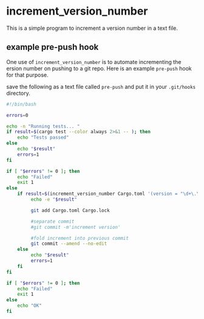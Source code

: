 # increment_version_number

This is a simple program to increment a version number in a text file.

## example pre-push hook

One use of `increment_version_number` is to automate incrementing the ersion number on pushing to a git repo. Here is an example `pre-push` hook for that purpose. 

save the following as a text file called `pre-push` and put it in your `.git/hooks` directory.

```bash
#!/bin/bash

errors=0

echo -n "Running tests... "
if result=$(cargo test --color always 2>&1 -- ); then
	echo "Tests passed"
else
	echo "$result"
	errors=1
fi

if [ "$errors" != 0 ]; then
	echo "Failed"
	exit 1
else
	if result=$(increment_version_number Cargo.toml '(version = "\d+\.\d+\.)(\d+)' 2); then
		 echo -e "$result"

		 git add Cargo.toml Cargo.lock

		 #separate commit
		 #git commit -m'increment version'

		 #fold increment into previous commit
		 git commit --amend --no-edit
	else
		 echo "$result"
		 errors=1
	fi
fi

if [ "$errors" != 0 ]; then
	echo "Failed"
	exit 1
else
	echo "OK"
fi

```
